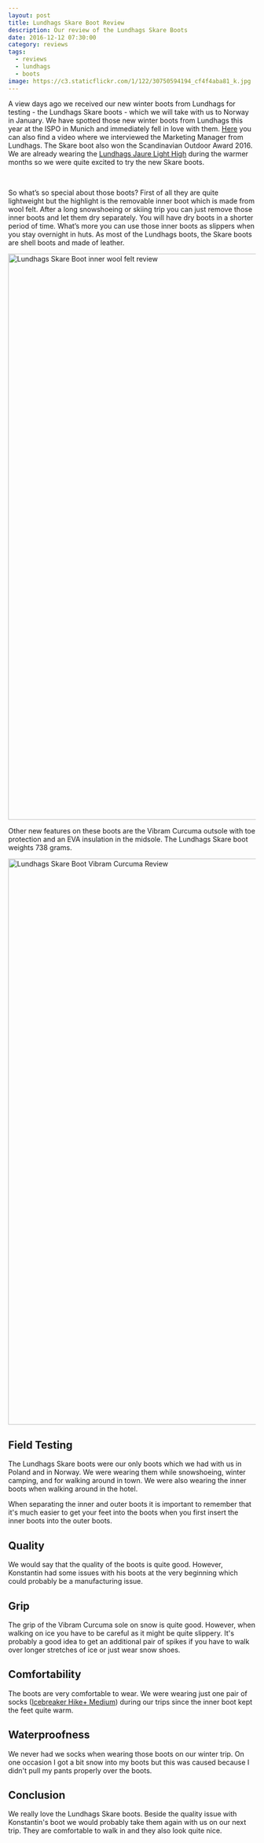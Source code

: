 ```yaml
---
layout: post
title: Lundhags Skare Boot Review
description: Our review of the Lundhags Skare Boots
date: 2016-12-12 07:30:00
category: reviews
tags:
  - reviews
  - lundhags
  - boots
image: https://c3.staticflickr.com/1/122/30750594194_cf4f4aba81_k.jpg
---
```


A view days ago we received our new winter boots from Lundhags for testing - the Lundhags Skare boots - which we will take with us to Norway in January. We have spotted those new winter boots from Lundhags this year at the ISPO in Munich and immediately fell in love with them. [Here](https://www.youtube-nocookie.com/watch?v=ZeTPbkozsqU "Lundhags Skare Boots") you can also find a video where we interviewed the Marketing Manager from Lundhags. The Skare boot also won the Scandinavian Outdoor Award 2016. We are already wearing the [Lundhags Jaure Light High](http://www.hikeventures.com/Lundhags-Jaure-Light/) during the warmer months so we were quite excited to try the new Skare boots.


<amp-img src="https://c3.staticflickr.com/1/122/30750594194_cf4f4aba81_k.jpg" width="2048" height="1152" alt="Lundhags Skare Boot Review" layout="responsive"></amp-img>
<br>
<!--more-->

So what’s so special about those boots? First of all they are quite lightweight but the highlight is the removable inner boot which is made from wool felt. After a long snowshoeing or skiing trip you can just remove those inner boots and let them dry separately. You will have dry boots in a shorter period of time. What’s more you can use those inner boots as slippers when you stay overnight in huts. As most of the Lundhags boots, the Skare boots are shell boots and made of leather.

<a data-flickr-embed="true"  href="https://www.flickr.com/photos/90204224@N07/31219618190/in/dateposted-public/" title="Lundhags Skare Boot inner wool felt review"><img src="https://c7.staticflickr.com/1/652/31219618190_07f32ceac2_k.jpg" width="2048" height="1153" alt="Lundhags Skare Boot inner wool felt review"></a><script async src="//embedr.flickr.com/assets/client-code.js" charset="utf-8"></script>

Other new features on these boots are the Vibram Curcuma outsole with toe protection and an EVA insulation in the midsole. The Lundhags Skare boot weights 738 grams.

<a data-flickr-embed="true"  href="https://www.flickr.com/photos/90204224@N07/31554553786/in/dateposted-public/" title="Lundhags Skare Boot Vibram Curcuma Review"><img src="https://c3.staticflickr.com/1/403/31554553786_aa6f89d1ea_k.jpg" width="2048" height="1153" alt="Lundhags Skare Boot Vibram Curcuma Review"></a><script async src="//embedr.flickr.com/assets/client-code.js" charset="utf-8"></script>

## Field Testing
The Lundhags Skare boots were our only boots which we had with us in Poland and in Norway. We were wearing them while snowshoeing, winter camping, and for walking around in town. We were also wearing the inner boots when walking around in the hotel.

When separating the inner and outer boots it is important to remember that it's much easier to get your feet into the boots when you first insert the inner boots into the outer boots.

## Quality
We would say that the quality of the boots is quite good. However, Konstantin had some issues with his boots at the very beginning which could probably be a manufacturing issue.

## Grip
The grip of the Vibram Curcuma sole on snow is quite good. However, when walking on ice you have to be careful as it might be quite slippery. It's probably a good idea to get an additional pair of spikes if you have to walk over longer stretches of ice or just wear snow shoes.

## Comfortability
The boots are very comfortable to wear. We were wearing just one pair of socks (<a href="http://amzn.to/2jz344h" rel="nofollow" target="_blank">Icebreaker Hike+ Medium</a>) during our trips since the inner boot kept the feet quite warm.

## Waterproofness
We never had we socks when wearing those boots on our winter trip. On one occasion I got a bit snow into my boots but this was caused because I didn't pull my pants properly over the boots.

## Conclusion
We really love the Lundhags Skare boots. Beside the quality issue with Konstantin's boot we would probably take them again with us on our next trip. They are comfortable to walk in and they also look quite nice.
